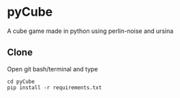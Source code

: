 # pyCube
A cube game made in python using perlin-noise and ursina


## Clone
Open git bash/terminal and type
```git clone https://github.com/Hokago-Development/pyCube.git
cd pyCube
pip install -r requirements.txt
```

